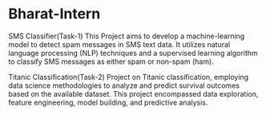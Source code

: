 # Bharat-Intern
SMS Classifier(Task-1)
This Project aims to develop a machine-learning model to detect spam messages in SMS text data. It utilizes natural language processing (NLP) techniques and a supervised learning algorithm to classify SMS messages as either spam or non-spam (ham).

Titanic Classification(Task-2)
Project on Titanic classification, employing data science methodologies to analyze and predict survival outcomes based on the available dataset. This project encompassed data exploration, feature engineering, model building, and predictive analysis.
